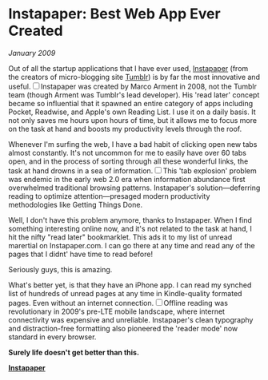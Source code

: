 # Instapaper: Best Web App Ever Created
*January 2009*





  Out of all the startup applications that I have ever used, [Instapaper](http://instapaper.com) (from the creators of micro\-blogging site [Tumblr](http://tumblr.com)) is by far the most innovative and useful.<label for="sn-instapaper-innovation" class="margin-toggle sidenote-number"></label><input type="checkbox" id="sn-instapaper-innovation" class="margin-toggle"/><span class="sidenote">Instapaper was created by Marco Arment in 2008, not the Tumblr team (though Arment was Tumblr's lead developer). His 'read later' concept became so influential that it spawned an entire category of apps including Pocket, Readwise, and Apple's own Reading List.</span> I use it on a daily basis. It not only saves me hours upon hours of time, but it allows me to focus more on the task at hand and boosts my productivity levels through the roof.

 Whenever I'm surfing the web, I have a bad habit of clicking open new tabs almost constantly. It's not uncommon for me to easily have over 60 tabs open, and in the process of sorting through all these wonderful links, the task at hand drowns in a sea of information.<label for="sn-tab-overload" class="margin-toggle sidenote-number"></label><input type="checkbox" id="sn-tab-overload" class="margin-toggle"/><span class="sidenote">This 'tab explosion' problem was endemic in the early web 2.0 era when information abundance first overwhelmed traditional browsing patterns. Instapaper's solution—deferring reading to optimize attention—presaged modern productivity methodologies like Getting Things Done.</span>

 Well, I don't have this problem anymore, thanks to Instapaper. When I find something interesting online now, and it's not related to the task at hand, I hit the nifty "read later" bookmarklet. This ads it to my list of unread marertial on Instapaper.com. I can go there at any time and read any of the pages that I didnt' have time to read before!

 Seriously guys, this is amazing.

 What's better yet, is that they have an iPhone app. I can read my synched list of hundreds of unread pages at any time in Kindle\-quality formated pages. Even without an internet connection.<label for="sn-offline-reading" class="margin-toggle sidenote-number"></label><input type="checkbox" id="sn-offline-reading" class="margin-toggle"/><span class="sidenote">Offline reading was revolutionary in 2009's pre-LTE mobile landscape, where internet connectivity was expensive and unreliable. Instapaper's clean typography and distraction-free formatting also pioneered the 'reader mode' now standard in every browser.</span>

 **Surely life doesn't get better than this.**

 **[Instapaper](http://instapaper.com)**

  